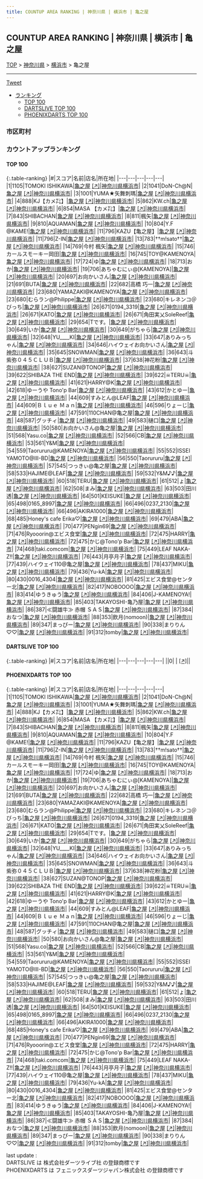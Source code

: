 ```yaml
---
title: COUNTUP AREA RANKING | 神奈川県 | 横浜市 | 亀之屋
---
```

## COUNTUP AREA RANKING | 神奈川県 | 横浜市 | 亀之屋

[TOP](/darts/rank/) > [神奈川県](/darts/rank/神奈川県/) > [横浜市](/darts/rank/神奈川県/横浜市/) > 亀之屋

___

<a href="https://twitter.com/share?ref_src=twsrc%5Etfw" data-text="COUNTUP AREA RANKING | 神奈川県横浜市亀之屋" class="twitter-share-button" data-hashtags="DARTSLIVE,PHOENIXDARTS,darts,ダーツ" data-show-count="false">Tweet</a>

* [ランキング](#カウントアップランキング)
    * [TOP 100](#top-100)
    * [DARTSLIVE TOP 100](#dartslive-top-100)
    * [PHOENIXDARTS TOP 100](#phoenixdarts-top-100)

### 市区町村

<ul>

</ul>

### カウントアップランキング

#### TOP 100



{:.table-ranking}
|#|スコア|名前|店名|所在地|
|---|---|---|---|---|
|1|1105|<span class="rank-name-pd">TOMOKI ISHIKAWA</span>|<a href="/darts/rank/shops/80339.html">亀之屋</a> <a href="https://vs.phoenixdarts.com/jp/shop/shopDetailInfo/s_80339?s_seq=80339">[↗]</a>|<a href="/darts/rank/神奈川県/横浜市">神奈川県横浜市</a>|
|2|1041|<span class="rank-name-pd">DoN-Ch@N</span>|<a href="/darts/rank/shops/80339.html">亀之屋</a> <a href="https://vs.phoenixdarts.com/jp/shop/shopDetailInfo/s_80339?s_seq=80339">[↗]</a>|<a href="/darts/rank/神奈川県/横浜市">神奈川県横浜市</a>|
|3|1001|<span class="rank-name-pd">YUMA★矢舞刺瑪</span>|<a href="/darts/rank/shops/80339.html">亀之屋</a> <a href="https://vs.phoenixdarts.com/jp/shop/shopDetailInfo/s_80339?s_seq=80339">[↗]</a>|<a href="/darts/rank/神奈川県/横浜市">神奈川県横浜市</a>|
|4|888|<span class="rank-name-pd">KJ【カメ㌠】</span>|<a href="/darts/rank/shops/80339.html">亀之屋</a> <a href="https://vs.phoenixdarts.com/jp/shop/shopDetailInfo/s_80339?s_seq=80339">[↗]</a>|<a href="/darts/rank/神奈川県/横浜市">神奈川県横浜市</a>|
|5|862|<span class="rank-name-pd">KW.ch</span>|<a href="/darts/rank/shops/80339.html">亀之屋</a> <a href="https://vs.phoenixdarts.com/jp/shop/shopDetailInfo/s_80339?s_seq=80339">[↗]</a>|<a href="/darts/rank/神奈川県/横浜市">神奈川県横浜市</a>|
|6|854|<span class="rank-name-pd">MASA 【カメ㌠】</span>|<a href="/darts/rank/shops/80339.html">亀之屋</a> <a href="https://vs.phoenixdarts.com/jp/shop/shopDetailInfo/s_80339?s_seq=80339">[↗]</a>|<a href="/darts/rank/神奈川県/横浜市">神奈川県横浜市</a>|
|7|843|<span class="rank-name-pd">SHIBACHAN</span>|<a href="/darts/rank/shops/80339.html">亀之屋</a> <a href="https://vs.phoenixdarts.com/jp/shop/shopDetailInfo/s_80339?s_seq=80339">[↗]</a>|<a href="/darts/rank/神奈川県/横浜市">神奈川県横浜市</a>|
|8|811|<span class="rank-name-pd">楓矢</span>|<a href="/darts/rank/shops/80339.html">亀之屋</a> <a href="https://vs.phoenixdarts.com/jp/shop/shopDetailInfo/s_80339?s_seq=80339">[↗]</a>|<a href="/darts/rank/神奈川県/横浜市">神奈川県横浜市</a>|
|9|810|<span class="rank-name-pd">AQUAMAN</span>|<a href="/darts/rank/shops/80339.html">亀之屋</a> <a href="https://vs.phoenixdarts.com/jp/shop/shopDetailInfo/s_80339?s_seq=80339">[↗]</a>|<a href="/darts/rank/神奈川県/横浜市">神奈川県横浜市</a>|
|10|804|<span class="rank-name-pd">Y.F @KAME!</span>|<a href="/darts/rank/shops/80339.html">亀之屋</a> <a href="https://vs.phoenixdarts.com/jp/shop/shopDetailInfo/s_80339?s_seq=80339">[↗]</a>|<a href="/darts/rank/神奈川県/横浜市">神奈川県横浜市</a>|
|11|796|<span class="rank-name-pd">KAZU【亀之屋】</span>|<a href="/darts/rank/shops/80339.html">亀之屋</a> <a href="https://vs.phoenixdarts.com/jp/shop/shopDetailInfo/s_80339?s_seq=80339">[↗]</a>|<a href="/darts/rank/神奈川県/横浜市">神奈川県横浜市</a>|
|11|796|<span class="rank-name-pd">Z-IN</span>|<a href="/darts/rank/shops/80339.html">亀之屋</a> <a href="https://vs.phoenixdarts.com/jp/shop/shopDetailInfo/s_80339?s_seq=80339">[↗]</a>|<a href="/darts/rank/神奈川県/横浜市">神奈川県横浜市</a>|
|13|783|<span class="rank-name-pd">††m!sato††</span>|<a href="/darts/rank/shops/80339.html">亀之屋</a> <a href="https://vs.phoenixdarts.com/jp/shop/shopDetailInfo/s_80339?s_seq=80339">[↗]</a>|<a href="/darts/rank/神奈川県/横浜市">神奈川県横浜市</a>|
|14|769|<span class="rank-name-pd"><span class="pro-icon-pd"></span>今村 楓矢</span>|<a href="/darts/rank/shops/80339.html">亀之屋</a> <a href="https://vs.phoenixdarts.com/jp/shop/shopDetailInfo/s_80339?s_seq=80339">[↗]</a>|<a href="/darts/rank/神奈川県/横浜市">神奈川県横浜市</a>|
|15|746|<span class="rank-name-pd">カールスモーキー岡田</span>|<a href="/darts/rank/shops/80339.html">亀之屋</a> <a href="https://vs.phoenixdarts.com/jp/shop/shopDetailInfo/s_80339?s_seq=80339">[↗]</a>|<a href="/darts/rank/神奈川県/横浜市">神奈川県横浜市</a>|
|16|745|<span class="rank-name-pd">TOY@KAMENOYA</span>|<a href="/darts/rank/shops/80339.html">亀之屋</a> <a href="https://vs.phoenixdarts.com/jp/shop/shopDetailInfo/s_80339?s_seq=80339">[↗]</a>|<a href="/darts/rank/神奈川県/横浜市">神奈川県横浜市</a>|
|17|724|<span class="rank-name-pd">ゆ</span>|<a href="/darts/rank/shops/80339.html">亀之屋</a> <a href="https://vs.phoenixdarts.com/jp/shop/shopDetailInfo/s_80339?s_seq=80339">[↗]</a>|<a href="/darts/rank/神奈川県/横浜市">神奈川県横浜市</a>|
|18|713|<span class="rank-name-pd">おか</span>|<a href="/darts/rank/shops/80339.html">亀之屋</a> <a href="https://vs.phoenixdarts.com/jp/shop/shopDetailInfo/s_80339?s_seq=80339">[↗]</a>|<a href="/darts/rank/神奈川県/横浜市">神奈川県横浜市</a>|
|19|706|<span class="rank-name-pd">あちゃむにぃ@[KAMENOYA]</span>|<a href="/darts/rank/shops/80339.html">亀之屋</a> <a href="https://vs.phoenixdarts.com/jp/shop/shopDetailInfo/s_80339?s_seq=80339">[↗]</a>|<a href="/darts/rank/神奈川県/横浜市">神奈川県横浜市</a>|
|20|697|<span class="rank-name-pd">お向かいさん</span>|<a href="/darts/rank/shops/80339.html">亀之屋</a> <a href="https://vs.phoenixdarts.com/jp/shop/shopDetailInfo/s_80339?s_seq=80339">[↗]</a>|<a href="/darts/rank/神奈川県/横浜市">神奈川県横浜市</a>|
|21|691|<span class="rank-name-pd">BUTA</span>|<a href="/darts/rank/shops/80339.html">亀之屋</a> <a href="https://vs.phoenixdarts.com/jp/shop/shopDetailInfo/s_80339?s_seq=80339">[↗]</a>|<a href="/darts/rank/神奈川県/横浜市">神奈川県横浜市</a>|
|22|682|<span class="rank-name-pd"><span class="pro-icon-pd"></span>高橋 巧一</span>|<a href="/darts/rank/shops/80339.html">亀之屋</a> <a href="https://vs.phoenixdarts.com/jp/shop/shopDetailInfo/s_80339?s_seq=80339">[↗]</a>|<a href="/darts/rank/神奈川県/横浜市">神奈川県横浜市</a>|
|23|680|<span class="rank-name-pd">YAMAZAKI@KAMENOYA</span>|<a href="/darts/rank/shops/80339.html">亀之屋</a> <a href="https://vs.phoenixdarts.com/jp/shop/shopDetailInfo/s_80339?s_seq=80339">[↗]</a>|<a href="/darts/rank/神奈川県/横浜市">神奈川県横浜市</a>|
|23|680|<span class="rank-name-pd">むらラン@Philippe</span>|<a href="/darts/rank/shops/80339.html">亀之屋</a> <a href="https://vs.phoenixdarts.com/jp/shop/shopDetailInfo/s_80339?s_seq=80339">[↗]</a>|<a href="/darts/rank/神奈川県/横浜市">神奈川県横浜市</a>|
|23|680|<span class="rank-name-pd">キレネンコ＠びっち</span>|<a href="/darts/rank/shops/80339.html">亀之屋</a> <a href="https://vs.phoenixdarts.com/jp/shop/shopDetailInfo/s_80339?s_seq=80339">[↗]</a>|<a href="/darts/rank/神奈川県/横浜市">神奈川県横浜市</a>|
|26|671|<span class="rank-name-pd">0194_3319</span>|<a href="/darts/rank/shops/80339.html">亀之屋</a> <a href="https://vs.phoenixdarts.com/jp/shop/shopDetailInfo/s_80339?s_seq=80339">[↗]</a>|<a href="/darts/rank/神奈川県/横浜市">神奈川県横浜市</a>|
|26|671|<span class="rank-name-pd">KATO</span>|<a href="/darts/rank/shops/80339.html">亀之屋</a> <a href="https://vs.phoenixdarts.com/jp/shop/shopDetailInfo/s_80339?s_seq=80339">[↗]</a>|<a href="/darts/rank/神奈川県/横浜市">神奈川県横浜市</a>|
|26|671|<span class="rank-name-pd">角田実乂SoleReef</span>|<a href="/darts/rank/shops/80339.html">亀之屋</a> <a href="https://vs.phoenixdarts.com/jp/shop/shopDetailInfo/s_80339?s_seq=80339">[↗]</a>|<a href="/darts/rank/神奈川県/横浜市">神奈川県横浜市</a>|
|29|654|<span class="rank-name-pd">Tです。</span>|<a href="/darts/rank/shops/80339.html">亀之屋</a> <a href="https://vs.phoenixdarts.com/jp/shop/shopDetailInfo/s_80339?s_seq=80339">[↗]</a>|<a href="/darts/rank/神奈川県/横浜市">神奈川県横浜市</a>|
|30|649|<span class="rank-name-pd">いか</span>|<a href="/darts/rank/shops/80339.html">亀之屋</a> <a href="https://vs.phoenixdarts.com/jp/shop/shopDetailInfo/s_80339?s_seq=80339">[↗]</a>|<a href="/darts/rank/神奈川県/横浜市">神奈川県横浜市</a>|
|30|649|<span class="rank-name-pd">がちゃら</span>|<a href="/darts/rank/shops/80339.html">亀之屋</a> <a href="https://vs.phoenixdarts.com/jp/shop/shopDetailInfo/s_80339?s_seq=80339">[↗]</a>|<a href="/darts/rank/神奈川県/横浜市">神奈川県横浜市</a>|
|32|648|<span class="rank-name-pd">YU____KI</span>|<a href="/darts/rank/shops/80339.html">亀之屋</a> <a href="https://vs.phoenixdarts.com/jp/shop/shopDetailInfo/s_80339?s_seq=80339">[↗]</a>|<a href="/darts/rank/神奈川県/横浜市">神奈川県横浜市</a>|
|33|647|<span class="rank-name-pd">ありみっちゃん</span>|<a href="/darts/rank/shops/80339.html">亀之屋</a> <a href="https://vs.phoenixdarts.com/jp/shop/shopDetailInfo/s_80339?s_seq=80339">[↗]</a>|<a href="/darts/rank/神奈川県/横浜市">神奈川県横浜市</a>|
|34|646|<span class="rank-name-pd">ハイウェイお向かいさん</span>|<a href="/darts/rank/shops/80339.html">亀之屋</a> <a href="https://vs.phoenixdarts.com/jp/shop/shopDetailInfo/s_80339?s_seq=80339">[↗]</a>|<a href="/darts/rank/神奈川県/横浜市">神奈川県横浜市</a>|
|35|645|<span class="rank-name-pd">SNOWMAN</span>|<a href="/darts/rank/shops/80339.html">亀之屋</a> <a href="https://vs.phoenixdarts.com/jp/shop/shopDetailInfo/s_80339?s_seq=80339">[↗]</a>|<a href="/darts/rank/神奈川県/横浜市">神奈川県横浜市</a>|
|36|643|<span class="rank-name-pd">斗紫弥０４５ＣＬＵＢ</span>|<a href="/darts/rank/shops/80339.html">亀之屋</a> <a href="https://vs.phoenixdarts.com/jp/shop/shopDetailInfo/s_80339?s_seq=80339">[↗]</a>|<a href="/darts/rank/神奈川県/横浜市">神奈川県横浜市</a>|
|37|638|<span class="rank-name-pd">神花粉</span>|<a href="/darts/rank/shops/80339.html">亀之屋</a> <a href="https://vs.phoenixdarts.com/jp/shop/shopDetailInfo/s_80339?s_seq=80339">[↗]</a>|<a href="/darts/rank/神奈川県/横浜市">神奈川県横浜市</a>|
|38|627|<span class="rank-name-pd">SUZAN@TONOP</span>|<a href="/darts/rank/shops/80339.html">亀之屋</a> <a href="https://vs.phoenixdarts.com/jp/shop/shopDetailInfo/s_80339?s_seq=80339">[↗]</a>|<a href="/darts/rank/神奈川県/横浜市">神奈川県横浜市</a>|
|39|622|<span class="rank-name-pd">SHIBAZA THE END</span>|<a href="/darts/rank/shops/80339.html">亀之屋</a> <a href="https://vs.phoenixdarts.com/jp/shop/shopDetailInfo/s_80339?s_seq=80339">[↗]</a>|<a href="/darts/rank/神奈川県/横浜市">神奈川県横浜市</a>|
|39|622|<span class="rank-name-pd">☠TERU☠</span>|<a href="/darts/rank/shops/80339.html">亀之屋</a> <a href="https://vs.phoenixdarts.com/jp/shop/shopDetailInfo/s_80339?s_seq=80339">[↗]</a>|<a href="/darts/rank/神奈川県/横浜市">神奈川県横浜市</a>|
|41|621|<span class="rank-name-pd">HARRY@K</span>|<a href="/darts/rank/shops/80339.html">亀之屋</a> <a href="https://vs.phoenixdarts.com/jp/shop/shopDetailInfo/s_80339?s_seq=80339">[↗]</a>|<a href="/darts/rank/神奈川県/横浜市">神奈川県横浜市</a>|
|42|618|<span class="rank-name-pd">ゆーうや Tono&#x27;p Bar</span>|<a href="/darts/rank/shops/80339.html">亀之屋</a> <a href="https://vs.phoenixdarts.com/jp/shop/shopDetailInfo/s_80339?s_seq=80339">[↗]</a>|<a href="/darts/rank/神奈川県/横浜市">神奈川県横浜市</a>|
|43|612|<span class="rank-name-pd">かとゆー</span>|<a href="/darts/rank/shops/80339.html">亀之屋</a> <a href="https://vs.phoenixdarts.com/jp/shop/shopDetailInfo/s_80339?s_seq=80339">[↗]</a>|<a href="/darts/rank/神奈川県/横浜市">神奈川県横浜市</a>|
|44|609|<span class="rank-name-pd">すみとん@LEAF</span>|<a href="/darts/rank/shops/80339.html">亀之屋</a> <a href="https://vs.phoenixdarts.com/jp/shop/shopDetailInfo/s_80339?s_seq=80339">[↗]</a>|<a href="/darts/rank/神奈川県/横浜市">神奈川県横浜市</a>|
|44|609|<span class="rank-name-pd">Ｂｌｕｅ Ｍａｎ</span>|<a href="/darts/rank/shops/80339.html">亀之屋</a> <a href="https://vs.phoenixdarts.com/jp/shop/shopDetailInfo/s_80339?s_seq=80339">[↗]</a>|<a href="/darts/rank/神奈川県/横浜市">神奈川県横浜市</a>|
|46|596|<span class="rank-name-pd">りょーじ</span>|<a href="/darts/rank/shops/80339.html">亀之屋</a> <a href="https://vs.phoenixdarts.com/jp/shop/shopDetailInfo/s_80339?s_seq=80339">[↗]</a>|<a href="/darts/rank/神奈川県/横浜市">神奈川県横浜市</a>|
|47|591|<span class="rank-name-pd">110CHAN@亀之屋</span>|<a href="/darts/rank/shops/80339.html">亀之屋</a> <a href="https://vs.phoenixdarts.com/jp/shop/shopDetailInfo/s_80339?s_seq=80339">[↗]</a>|<a href="/darts/rank/神奈川県/横浜市">神奈川県横浜市</a>|
|48|587|<span class="rank-name-pd">グッチィ</span>|<a href="/darts/rank/shops/80339.html">亀之屋</a> <a href="https://vs.phoenixdarts.com/jp/shop/shopDetailInfo/s_80339?s_seq=80339">[↗]</a>|<a href="/darts/rank/神奈川県/横浜市">神奈川県横浜市</a>|
|49|583|<span class="rank-name-pd">樋口</span>|<a href="/darts/rank/shops/80339.html">亀之屋</a> <a href="https://vs.phoenixdarts.com/jp/shop/shopDetailInfo/s_80339?s_seq=80339">[↗]</a>|<a href="/darts/rank/神奈川県/横浜市">神奈川県横浜市</a>|
|50|580|<span class="rank-name-pd">お向かいさん@亀之屋</span>|<a href="/darts/rank/shops/80339.html">亀之屋</a> <a href="https://vs.phoenixdarts.com/jp/shop/shopDetailInfo/s_80339?s_seq=80339">[↗]</a>|<a href="/darts/rank/神奈川県/横浜市">神奈川県横浜市</a>|
|51|568|<span class="rank-name-pd">Yasu.co</span>|<a href="/darts/rank/shops/80339.html">亀之屋</a> <a href="https://vs.phoenixdarts.com/jp/shop/shopDetailInfo/s_80339?s_seq=80339">[↗]</a>|<a href="/darts/rank/神奈川県/横浜市">神奈川県横浜市</a>|
|52|566|<span class="rank-name-pd">CB</span>|<a href="/darts/rank/shops/80339.html">亀之屋</a> <a href="https://vs.phoenixdarts.com/jp/shop/shopDetailInfo/s_80339?s_seq=80339">[↗]</a>|<a href="/darts/rank/神奈川県/横浜市">神奈川県横浜市</a>|
|53|561|<span class="rank-name-pd">Y&amp;M</span>|<a href="/darts/rank/shops/80339.html">亀之屋</a> <a href="https://vs.phoenixdarts.com/jp/shop/shopDetailInfo/s_80339?s_seq=80339">[↗]</a>|<a href="/darts/rank/神奈川県/横浜市">神奈川県横浜市</a>|
|54|559|<span class="rank-name-pd">Taorururu@KAMENOYA</span>|<a href="/darts/rank/shops/80339.html">亀之屋</a> <a href="https://vs.phoenixdarts.com/jp/shop/shopDetailInfo/s_80339?s_seq=80339">[↗]</a>|<a href="/darts/rank/神奈川県/横浜市">神奈川県横浜市</a>|
|55|552|<span class="rank-name-pd">ISSEI YAMOTO@Ⅲ-BD</span>|<a href="/darts/rank/shops/80339.html">亀之屋</a> <a href="https://vs.phoenixdarts.com/jp/shop/shopDetailInfo/s_80339?s_seq=80339">[↗]</a>|<a href="/darts/rank/神奈川県/横浜市">神奈川県横浜市</a>|
|56|550|<span class="rank-name-pd">Taorururu</span>|<a href="/darts/rank/shops/80339.html">亀之屋</a> <a href="https://vs.phoenixdarts.com/jp/shop/shopDetailInfo/s_80339?s_seq=80339">[↗]</a>|<a href="/darts/rank/神奈川県/横浜市">神奈川県横浜市</a>|
|57|545|<span class="rank-name-pd">つっきぃ@亀之屋</span>|<a href="/darts/rank/shops/80339.html">亀之屋</a> <a href="https://vs.phoenixdarts.com/jp/shop/shopDetailInfo/s_80339?s_seq=80339">[↗]</a>|<a href="/darts/rank/神奈川県/横浜市">神奈川県横浜市</a>|
|58|533|<span class="rank-name-pd">HAJIME@LEAF</span>|<a href="/darts/rank/shops/80339.html">亀之屋</a> <a href="https://vs.phoenixdarts.com/jp/shop/shopDetailInfo/s_80339?s_seq=80339">[↗]</a>|<a href="/darts/rank/神奈川県/横浜市">神奈川県横浜市</a>|
|59|532|<span class="rank-name-pd">Y&amp;M♪♪</span>|<a href="/darts/rank/shops/80339.html">亀之屋</a> <a href="https://vs.phoenixdarts.com/jp/shop/shopDetailInfo/s_80339?s_seq=80339">[↗]</a>|<a href="/darts/rank/神奈川県/横浜市">神奈川県横浜市</a>|
|60|518|<span class="rank-name-pd">TERU</span>|<a href="/darts/rank/shops/80339.html">亀之屋</a> <a href="https://vs.phoenixdarts.com/jp/shop/shopDetailInfo/s_80339?s_seq=80339">[↗]</a>|<a href="/darts/rank/神奈川県/横浜市">神奈川県横浜市</a>|
|61|512|<span class="rank-name-pd">ょ</span>|<a href="/darts/rank/shops/80339.html">亀之屋</a> <a href="https://vs.phoenixdarts.com/jp/shop/shopDetailInfo/s_80339?s_seq=80339">[↗]</a>|<a href="/darts/rank/神奈川県/横浜市">神奈川県横浜市</a>|
|62|508|<span class="rank-name-pd">まみ</span>|<a href="/darts/rank/shops/80339.html">亀之屋</a> <a href="https://vs.phoenixdarts.com/jp/shop/shopDetailInfo/s_80339?s_seq=80339">[↗]</a>|<a href="/darts/rank/神奈川県/横浜市">神奈川県横浜市</a>|
|63|503|<span class="rank-name-pd"><span class="pro-icon-pd"></span>田川 透</span>|<a href="/darts/rank/shops/80339.html">亀之屋</a> <a href="https://vs.phoenixdarts.com/jp/shop/shopDetailInfo/s_80339?s_seq=80339">[↗]</a>|<a href="/darts/rank/神奈川県/横浜市">神奈川県横浜市</a>|
|64|501|<span class="rank-name-pd">KEISUKE</span>|<a href="/darts/rank/shops/80339.html">亀之屋</a> <a href="https://vs.phoenixdarts.com/jp/shop/shopDetailInfo/s_80339?s_seq=80339">[↗]</a>|<a href="/darts/rank/神奈川県/横浜市">神奈川県横浜市</a>|
|65|498|<span class="rank-name-pd">0165_8997</span>|<a href="/darts/rank/shops/80339.html">亀之屋</a> <a href="https://vs.phoenixdarts.com/jp/shop/shopDetailInfo/s_80339?s_seq=80339">[↗]</a>|<a href="/darts/rank/神奈川県/横浜市">神奈川県横浜市</a>|
|66|496|<span class="rank-name-pd">0237_2130</span>|<a href="/darts/rank/shops/80339.html">亀之屋</a> <a href="https://vs.phoenixdarts.com/jp/shop/shopDetailInfo/s_80339?s_seq=80339">[↗]</a>|<a href="/darts/rank/神奈川県/横浜市">神奈川県横浜市</a>|
|66|496|<span class="rank-name-pd">AKIRA1000</span>|<a href="/darts/rank/shops/80339.html">亀之屋</a> <a href="https://vs.phoenixdarts.com/jp/shop/shopDetailInfo/s_80339?s_seq=80339">[↗]</a>|<a href="/darts/rank/神奈川県/横浜市">神奈川県横浜市</a>|
|68|485|<span class="rank-name-pd">Honey&#x27;s cafe Erika♡</span>|<a href="/darts/rank/shops/80339.html">亀之屋</a> <a href="https://vs.phoenixdarts.com/jp/shop/shopDetailInfo/s_80339?s_seq=80339">[↗]</a>|<a href="/darts/rank/神奈川県/横浜市">神奈川県横浜市</a>|
|69|479|<span class="rank-name-pd">ABA</span>|<a href="/darts/rank/shops/80339.html">亀之屋</a> <a href="https://vs.phoenixdarts.com/jp/shop/shopDetailInfo/s_80339?s_seq=80339">[↗]</a>|<a href="/darts/rank/神奈川県/横浜市">神奈川県横浜市</a>|
|70|477|<span class="rank-name-pd">PENgin69</span>|<a href="/darts/rank/shops/80339.html">亀之屋</a> <a href="https://vs.phoenixdarts.com/jp/shop/shopDetailInfo/s_80339?s_seq=80339">[↗]</a>|<a href="/darts/rank/神奈川県/横浜市">神奈川県横浜市</a>|
|71|476|<span class="rank-name-pd">Ryooorin@エビス食堂</span>|<a href="/darts/rank/shops/80339.html">亀之屋</a> <a href="https://vs.phoenixdarts.com/jp/shop/shopDetailInfo/s_80339?s_seq=80339">[↗]</a>|<a href="/darts/rank/神奈川県/横浜市">神奈川県横浜市</a>|
|72|475|<span class="rank-name-pd">HARRY</span>|<a href="/darts/rank/shops/80339.html">亀之屋</a> <a href="https://vs.phoenixdarts.com/jp/shop/shopDetailInfo/s_80339?s_seq=80339">[↗]</a>|<a href="/darts/rank/神奈川県/横浜市">神奈川県横浜市</a>|
|72|475|<span class="rank-name-pd">かじ@Tono&#x27;p Bar</span>|<a href="/darts/rank/shops/80339.html">亀之屋</a> <a href="https://vs.phoenixdarts.com/jp/shop/shopDetailInfo/s_80339?s_seq=80339">[↗]</a>|<a href="/darts/rank/神奈川県/横浜市">神奈川県横浜市</a>|
|74|468|<span class="rank-name-pd">taki.comcom</span>|<a href="/darts/rank/shops/80339.html">亀之屋</a> <a href="https://vs.phoenixdarts.com/jp/shop/shopDetailInfo/s_80339?s_seq=80339">[↗]</a>|<a href="/darts/rank/神奈川県/横浜市">神奈川県横浜市</a>|
|75|449|<span class="rank-name-pd">LEAF NAKA-Z!!</span>|<a href="/darts/rank/shops/80339.html">亀之屋</a> <a href="https://vs.phoenixdarts.com/jp/shop/shopDetailInfo/s_80339?s_seq=80339">[↗]</a>|<a href="/darts/rank/神奈川県/横浜市">神奈川県横浜市</a>|
|76|443|<span class="rank-name-pd">月亭月子</span>|<a href="/darts/rank/shops/80339.html">亀之屋</a> <a href="https://vs.phoenixdarts.com/jp/shop/shopDetailInfo/s_80339?s_seq=80339">[↗]</a>|<a href="/darts/rank/神奈川県/横浜市">神奈川県横浜市</a>|
|77|439|<span class="rank-name-pd">ハイウェイ110@亀之屋</span>|<a href="/darts/rank/shops/80339.html">亀之屋</a> <a href="https://vs.phoenixdarts.com/jp/shop/shopDetailInfo/s_80339?s_seq=80339">[↗]</a>|<a href="/darts/rank/神奈川県/横浜市">神奈川県横浜市</a>|
|78|437|<span class="rank-name-pd">MIKU</span>|<a href="/darts/rank/shops/80339.html">亀之屋</a> <a href="https://vs.phoenixdarts.com/jp/shop/shopDetailInfo/s_80339?s_seq=80339">[↗]</a>|<a href="/darts/rank/神奈川県/横浜市">神奈川県横浜市</a>|
|79|436|<span class="rank-name-pd">Yu-kA</span>|<a href="/darts/rank/shops/80339.html">亀之屋</a> <a href="https://vs.phoenixdarts.com/jp/shop/shopDetailInfo/s_80339?s_seq=80339">[↗]</a>|<a href="/darts/rank/神奈川県/横浜市">神奈川県横浜市</a>|
|80|430|<span class="rank-name-pd">0016_4304</span>|<a href="/darts/rank/shops/80339.html">亀之屋</a> <a href="https://vs.phoenixdarts.com/jp/shop/shopDetailInfo/s_80339?s_seq=80339">[↗]</a>|<a href="/darts/rank/神奈川県/横浜市">神奈川県横浜市</a>|
|81|425|<span class="rank-name-pd">エビス食堂@センター北</span>|<a href="/darts/rank/shops/80339.html">亀之屋</a> <a href="https://vs.phoenixdarts.com/jp/shop/shopDetailInfo/s_80339?s_seq=80339">[↗]</a>|<a href="/darts/rank/神奈川県/横浜市">神奈川県横浜市</a>|
|82|417|<span class="rank-name-pd">NOBOOOO</span>|<a href="/darts/rank/shops/80339.html">亀之屋</a> <a href="https://vs.phoenixdarts.com/jp/shop/shopDetailInfo/s_80339?s_seq=80339">[↗]</a>|<a href="/darts/rank/神奈川県/横浜市">神奈川県横浜市</a>|
|83|414|<span class="rank-name-pd">ゆうきゅう</span>|<a href="/darts/rank/shops/80339.html">亀之屋</a> <a href="https://vs.phoenixdarts.com/jp/shop/shopDetailInfo/s_80339?s_seq=80339">[↗]</a>|<a href="/darts/rank/神奈川県/横浜市">神奈川県横浜市</a>|
|84|406|<span class="rank-name-pd">J-KAMENOYA!</span>|<a href="/darts/rank/shops/80339.html">亀之屋</a> <a href="https://vs.phoenixdarts.com/jp/shop/shopDetailInfo/s_80339?s_seq=80339">[↗]</a>|<a href="/darts/rank/神奈川県/横浜市">神奈川県横浜市</a>|
|85|403|<span class="rank-name-pd">TAKAYOSHI-亀乃屋</span>|<a href="/darts/rank/shops/80339.html">亀之屋</a> <a href="https://vs.phoenixdarts.com/jp/shop/shopDetailInfo/s_80339?s_seq=80339">[↗]</a>|<a href="/darts/rank/神奈川県/横浜市">神奈川県横浜市</a>|
|86|387|<span class="rank-name-pd">≪闘雄牛≫ 赤帽 ＳＡＳ</span>|<a href="/darts/rank/shops/80339.html">亀之屋</a> <a href="https://vs.phoenixdarts.com/jp/shop/shopDetailInfo/s_80339?s_seq=80339">[↗]</a>|<a href="/darts/rank/神奈川県/横浜市">神奈川県横浜市</a>|
|87|384|<span class="rank-name-pd">おなつ</span>|<a href="/darts/rank/shops/80339.html">亀之屋</a> <a href="https://vs.phoenixdarts.com/jp/shop/shopDetailInfo/s_80339?s_seq=80339">[↗]</a>|<a href="/darts/rank/神奈川県/横浜市">神奈川県横浜市</a>|
|88|353|<span class="rank-name-pd">飲月(nomoon)</span>|<a href="/darts/rank/shops/80339.html">亀之屋</a> <a href="https://vs.phoenixdarts.com/jp/shop/shopDetailInfo/s_80339?s_seq=80339">[↗]</a>|<a href="/darts/rank/神奈川県/横浜市">神奈川県横浜市</a>|
|89|347|<span class="rank-name-pd">まっぴー</span>|<a href="/darts/rank/shops/80339.html">亀之屋</a> <a href="https://vs.phoenixdarts.com/jp/shop/shopDetailInfo/s_80339?s_seq=80339">[↗]</a>|<a href="/darts/rank/神奈川県/横浜市">神奈川県横浜市</a>|
|90|338|<span class="rank-name-pd">まりりん♡♡</span>|<a href="/darts/rank/shops/80339.html">亀之屋</a> <a href="https://vs.phoenixdarts.com/jp/shop/shopDetailInfo/s_80339?s_seq=80339">[↗]</a>|<a href="/darts/rank/神奈川県/横浜市">神奈川県横浜市</a>|
|91|312|<span class="rank-name-pd">tomby</span>|<a href="/darts/rank/shops/80339.html">亀之屋</a> <a href="https://vs.phoenixdarts.com/jp/shop/shopDetailInfo/s_80339?s_seq=80339">[↗]</a>|<a href="/darts/rank/神奈川県/横浜市">神奈川県横浜市</a>|


#### DARTSLIVE TOP 100



{:.table-ranking}
|#|スコア|名前|店名|所在地|
|---|---|---|---|---|
||0|<span class="rank-name-dl"> </span>|<a href="/darts/rank/shops/.html"></a> <a href="">[↗]</a>|<a href="/darts/rank//"></a>|


#### PHOENIXDARTS TOP 100



{:.table-ranking}
|#|スコア|名前|店名|所在地|
|---|---|---|---|---|
|1|1105|<span class="rank-name-pd">TOMOKI ISHIKAWA</span>|<a href="/darts/rank/shops/80339.html">亀之屋</a> <a href="https://vs.phoenixdarts.com/jp/shop/shopDetailInfo/s_80339?s_seq=80339">[↗]</a>|<a href="/darts/rank/神奈川県/横浜市">神奈川県横浜市</a>|
|2|1041|<span class="rank-name-pd">DoN-Ch@N</span>|<a href="/darts/rank/shops/80339.html">亀之屋</a> <a href="https://vs.phoenixdarts.com/jp/shop/shopDetailInfo/s_80339?s_seq=80339">[↗]</a>|<a href="/darts/rank/神奈川県/横浜市">神奈川県横浜市</a>|
|3|1001|<span class="rank-name-pd">YUMA★矢舞刺瑪</span>|<a href="/darts/rank/shops/80339.html">亀之屋</a> <a href="https://vs.phoenixdarts.com/jp/shop/shopDetailInfo/s_80339?s_seq=80339">[↗]</a>|<a href="/darts/rank/神奈川県/横浜市">神奈川県横浜市</a>|
|4|888|<span class="rank-name-pd">KJ【カメ㌠】</span>|<a href="/darts/rank/shops/80339.html">亀之屋</a> <a href="https://vs.phoenixdarts.com/jp/shop/shopDetailInfo/s_80339?s_seq=80339">[↗]</a>|<a href="/darts/rank/神奈川県/横浜市">神奈川県横浜市</a>|
|5|862|<span class="rank-name-pd">KW.ch</span>|<a href="/darts/rank/shops/80339.html">亀之屋</a> <a href="https://vs.phoenixdarts.com/jp/shop/shopDetailInfo/s_80339?s_seq=80339">[↗]</a>|<a href="/darts/rank/神奈川県/横浜市">神奈川県横浜市</a>|
|6|854|<span class="rank-name-pd">MASA 【カメ㌠】</span>|<a href="/darts/rank/shops/80339.html">亀之屋</a> <a href="https://vs.phoenixdarts.com/jp/shop/shopDetailInfo/s_80339?s_seq=80339">[↗]</a>|<a href="/darts/rank/神奈川県/横浜市">神奈川県横浜市</a>|
|7|843|<span class="rank-name-pd">SHIBACHAN</span>|<a href="/darts/rank/shops/80339.html">亀之屋</a> <a href="https://vs.phoenixdarts.com/jp/shop/shopDetailInfo/s_80339?s_seq=80339">[↗]</a>|<a href="/darts/rank/神奈川県/横浜市">神奈川県横浜市</a>|
|8|811|<span class="rank-name-pd">楓矢</span>|<a href="/darts/rank/shops/80339.html">亀之屋</a> <a href="https://vs.phoenixdarts.com/jp/shop/shopDetailInfo/s_80339?s_seq=80339">[↗]</a>|<a href="/darts/rank/神奈川県/横浜市">神奈川県横浜市</a>|
|9|810|<span class="rank-name-pd">AQUAMAN</span>|<a href="/darts/rank/shops/80339.html">亀之屋</a> <a href="https://vs.phoenixdarts.com/jp/shop/shopDetailInfo/s_80339?s_seq=80339">[↗]</a>|<a href="/darts/rank/神奈川県/横浜市">神奈川県横浜市</a>|
|10|804|<span class="rank-name-pd">Y.F @KAME!</span>|<a href="/darts/rank/shops/80339.html">亀之屋</a> <a href="https://vs.phoenixdarts.com/jp/shop/shopDetailInfo/s_80339?s_seq=80339">[↗]</a>|<a href="/darts/rank/神奈川県/横浜市">神奈川県横浜市</a>|
|11|796|<span class="rank-name-pd">KAZU【亀之屋】</span>|<a href="/darts/rank/shops/80339.html">亀之屋</a> <a href="https://vs.phoenixdarts.com/jp/shop/shopDetailInfo/s_80339?s_seq=80339">[↗]</a>|<a href="/darts/rank/神奈川県/横浜市">神奈川県横浜市</a>|
|11|796|<span class="rank-name-pd">Z-IN</span>|<a href="/darts/rank/shops/80339.html">亀之屋</a> <a href="https://vs.phoenixdarts.com/jp/shop/shopDetailInfo/s_80339?s_seq=80339">[↗]</a>|<a href="/darts/rank/神奈川県/横浜市">神奈川県横浜市</a>|
|13|783|<span class="rank-name-pd">††m!sato††</span>|<a href="/darts/rank/shops/80339.html">亀之屋</a> <a href="https://vs.phoenixdarts.com/jp/shop/shopDetailInfo/s_80339?s_seq=80339">[↗]</a>|<a href="/darts/rank/神奈川県/横浜市">神奈川県横浜市</a>|
|14|769|<span class="rank-name-pd"><span class="pro-icon-pd"></span>今村 楓矢</span>|<a href="/darts/rank/shops/80339.html">亀之屋</a> <a href="https://vs.phoenixdarts.com/jp/shop/shopDetailInfo/s_80339?s_seq=80339">[↗]</a>|<a href="/darts/rank/神奈川県/横浜市">神奈川県横浜市</a>|
|15|746|<span class="rank-name-pd">カールスモーキー岡田</span>|<a href="/darts/rank/shops/80339.html">亀之屋</a> <a href="https://vs.phoenixdarts.com/jp/shop/shopDetailInfo/s_80339?s_seq=80339">[↗]</a>|<a href="/darts/rank/神奈川県/横浜市">神奈川県横浜市</a>|
|16|745|<span class="rank-name-pd">TOY@KAMENOYA</span>|<a href="/darts/rank/shops/80339.html">亀之屋</a> <a href="https://vs.phoenixdarts.com/jp/shop/shopDetailInfo/s_80339?s_seq=80339">[↗]</a>|<a href="/darts/rank/神奈川県/横浜市">神奈川県横浜市</a>|
|17|724|<span class="rank-name-pd">ゆ</span>|<a href="/darts/rank/shops/80339.html">亀之屋</a> <a href="https://vs.phoenixdarts.com/jp/shop/shopDetailInfo/s_80339?s_seq=80339">[↗]</a>|<a href="/darts/rank/神奈川県/横浜市">神奈川県横浜市</a>|
|18|713|<span class="rank-name-pd">おか</span>|<a href="/darts/rank/shops/80339.html">亀之屋</a> <a href="https://vs.phoenixdarts.com/jp/shop/shopDetailInfo/s_80339?s_seq=80339">[↗]</a>|<a href="/darts/rank/神奈川県/横浜市">神奈川県横浜市</a>|
|19|706|<span class="rank-name-pd">あちゃむにぃ@[KAMENOYA]</span>|<a href="/darts/rank/shops/80339.html">亀之屋</a> <a href="https://vs.phoenixdarts.com/jp/shop/shopDetailInfo/s_80339?s_seq=80339">[↗]</a>|<a href="/darts/rank/神奈川県/横浜市">神奈川県横浜市</a>|
|20|697|<span class="rank-name-pd">お向かいさん</span>|<a href="/darts/rank/shops/80339.html">亀之屋</a> <a href="https://vs.phoenixdarts.com/jp/shop/shopDetailInfo/s_80339?s_seq=80339">[↗]</a>|<a href="/darts/rank/神奈川県/横浜市">神奈川県横浜市</a>|
|21|691|<span class="rank-name-pd">BUTA</span>|<a href="/darts/rank/shops/80339.html">亀之屋</a> <a href="https://vs.phoenixdarts.com/jp/shop/shopDetailInfo/s_80339?s_seq=80339">[↗]</a>|<a href="/darts/rank/神奈川県/横浜市">神奈川県横浜市</a>|
|22|682|<span class="rank-name-pd"><span class="pro-icon-pd"></span>高橋 巧一</span>|<a href="/darts/rank/shops/80339.html">亀之屋</a> <a href="https://vs.phoenixdarts.com/jp/shop/shopDetailInfo/s_80339?s_seq=80339">[↗]</a>|<a href="/darts/rank/神奈川県/横浜市">神奈川県横浜市</a>|
|23|680|<span class="rank-name-pd">YAMAZAKI@KAMENOYA</span>|<a href="/darts/rank/shops/80339.html">亀之屋</a> <a href="https://vs.phoenixdarts.com/jp/shop/shopDetailInfo/s_80339?s_seq=80339">[↗]</a>|<a href="/darts/rank/神奈川県/横浜市">神奈川県横浜市</a>|
|23|680|<span class="rank-name-pd">むらラン@Philippe</span>|<a href="/darts/rank/shops/80339.html">亀之屋</a> <a href="https://vs.phoenixdarts.com/jp/shop/shopDetailInfo/s_80339?s_seq=80339">[↗]</a>|<a href="/darts/rank/神奈川県/横浜市">神奈川県横浜市</a>|
|23|680|<span class="rank-name-pd">キレネンコ＠びっち</span>|<a href="/darts/rank/shops/80339.html">亀之屋</a> <a href="https://vs.phoenixdarts.com/jp/shop/shopDetailInfo/s_80339?s_seq=80339">[↗]</a>|<a href="/darts/rank/神奈川県/横浜市">神奈川県横浜市</a>|
|26|671|<span class="rank-name-pd">0194_3319</span>|<a href="/darts/rank/shops/80339.html">亀之屋</a> <a href="https://vs.phoenixdarts.com/jp/shop/shopDetailInfo/s_80339?s_seq=80339">[↗]</a>|<a href="/darts/rank/神奈川県/横浜市">神奈川県横浜市</a>|
|26|671|<span class="rank-name-pd">KATO</span>|<a href="/darts/rank/shops/80339.html">亀之屋</a> <a href="https://vs.phoenixdarts.com/jp/shop/shopDetailInfo/s_80339?s_seq=80339">[↗]</a>|<a href="/darts/rank/神奈川県/横浜市">神奈川県横浜市</a>|
|26|671|<span class="rank-name-pd">角田実乂SoleReef</span>|<a href="/darts/rank/shops/80339.html">亀之屋</a> <a href="https://vs.phoenixdarts.com/jp/shop/shopDetailInfo/s_80339?s_seq=80339">[↗]</a>|<a href="/darts/rank/神奈川県/横浜市">神奈川県横浜市</a>|
|29|654|<span class="rank-name-pd">Tです。</span>|<a href="/darts/rank/shops/80339.html">亀之屋</a> <a href="https://vs.phoenixdarts.com/jp/shop/shopDetailInfo/s_80339?s_seq=80339">[↗]</a>|<a href="/darts/rank/神奈川県/横浜市">神奈川県横浜市</a>|
|30|649|<span class="rank-name-pd">いか</span>|<a href="/darts/rank/shops/80339.html">亀之屋</a> <a href="https://vs.phoenixdarts.com/jp/shop/shopDetailInfo/s_80339?s_seq=80339">[↗]</a>|<a href="/darts/rank/神奈川県/横浜市">神奈川県横浜市</a>|
|30|649|<span class="rank-name-pd">がちゃら</span>|<a href="/darts/rank/shops/80339.html">亀之屋</a> <a href="https://vs.phoenixdarts.com/jp/shop/shopDetailInfo/s_80339?s_seq=80339">[↗]</a>|<a href="/darts/rank/神奈川県/横浜市">神奈川県横浜市</a>|
|32|648|<span class="rank-name-pd">YU____KI</span>|<a href="/darts/rank/shops/80339.html">亀之屋</a> <a href="https://vs.phoenixdarts.com/jp/shop/shopDetailInfo/s_80339?s_seq=80339">[↗]</a>|<a href="/darts/rank/神奈川県/横浜市">神奈川県横浜市</a>|
|33|647|<span class="rank-name-pd">ありみっちゃん</span>|<a href="/darts/rank/shops/80339.html">亀之屋</a> <a href="https://vs.phoenixdarts.com/jp/shop/shopDetailInfo/s_80339?s_seq=80339">[↗]</a>|<a href="/darts/rank/神奈川県/横浜市">神奈川県横浜市</a>|
|34|646|<span class="rank-name-pd">ハイウェイお向かいさん</span>|<a href="/darts/rank/shops/80339.html">亀之屋</a> <a href="https://vs.phoenixdarts.com/jp/shop/shopDetailInfo/s_80339?s_seq=80339">[↗]</a>|<a href="/darts/rank/神奈川県/横浜市">神奈川県横浜市</a>|
|35|645|<span class="rank-name-pd">SNOWMAN</span>|<a href="/darts/rank/shops/80339.html">亀之屋</a> <a href="https://vs.phoenixdarts.com/jp/shop/shopDetailInfo/s_80339?s_seq=80339">[↗]</a>|<a href="/darts/rank/神奈川県/横浜市">神奈川県横浜市</a>|
|36|643|<span class="rank-name-pd">斗紫弥０４５ＣＬＵＢ</span>|<a href="/darts/rank/shops/80339.html">亀之屋</a> <a href="https://vs.phoenixdarts.com/jp/shop/shopDetailInfo/s_80339?s_seq=80339">[↗]</a>|<a href="/darts/rank/神奈川県/横浜市">神奈川県横浜市</a>|
|37|638|<span class="rank-name-pd">神花粉</span>|<a href="/darts/rank/shops/80339.html">亀之屋</a> <a href="https://vs.phoenixdarts.com/jp/shop/shopDetailInfo/s_80339?s_seq=80339">[↗]</a>|<a href="/darts/rank/神奈川県/横浜市">神奈川県横浜市</a>|
|38|627|<span class="rank-name-pd">SUZAN@TONOP</span>|<a href="/darts/rank/shops/80339.html">亀之屋</a> <a href="https://vs.phoenixdarts.com/jp/shop/shopDetailInfo/s_80339?s_seq=80339">[↗]</a>|<a href="/darts/rank/神奈川県/横浜市">神奈川県横浜市</a>|
|39|622|<span class="rank-name-pd">SHIBAZA THE END</span>|<a href="/darts/rank/shops/80339.html">亀之屋</a> <a href="https://vs.phoenixdarts.com/jp/shop/shopDetailInfo/s_80339?s_seq=80339">[↗]</a>|<a href="/darts/rank/神奈川県/横浜市">神奈川県横浜市</a>|
|39|622|<span class="rank-name-pd">☠TERU☠</span>|<a href="/darts/rank/shops/80339.html">亀之屋</a> <a href="https://vs.phoenixdarts.com/jp/shop/shopDetailInfo/s_80339?s_seq=80339">[↗]</a>|<a href="/darts/rank/神奈川県/横浜市">神奈川県横浜市</a>|
|41|621|<span class="rank-name-pd">HARRY@K</span>|<a href="/darts/rank/shops/80339.html">亀之屋</a> <a href="https://vs.phoenixdarts.com/jp/shop/shopDetailInfo/s_80339?s_seq=80339">[↗]</a>|<a href="/darts/rank/神奈川県/横浜市">神奈川県横浜市</a>|
|42|618|<span class="rank-name-pd">ゆーうや Tono&#x27;p Bar</span>|<a href="/darts/rank/shops/80339.html">亀之屋</a> <a href="https://vs.phoenixdarts.com/jp/shop/shopDetailInfo/s_80339?s_seq=80339">[↗]</a>|<a href="/darts/rank/神奈川県/横浜市">神奈川県横浜市</a>|
|43|612|<span class="rank-name-pd">かとゆー</span>|<a href="/darts/rank/shops/80339.html">亀之屋</a> <a href="https://vs.phoenixdarts.com/jp/shop/shopDetailInfo/s_80339?s_seq=80339">[↗]</a>|<a href="/darts/rank/神奈川県/横浜市">神奈川県横浜市</a>|
|44|609|<span class="rank-name-pd">すみとん@LEAF</span>|<a href="/darts/rank/shops/80339.html">亀之屋</a> <a href="https://vs.phoenixdarts.com/jp/shop/shopDetailInfo/s_80339?s_seq=80339">[↗]</a>|<a href="/darts/rank/神奈川県/横浜市">神奈川県横浜市</a>|
|44|609|<span class="rank-name-pd">Ｂｌｕｅ Ｍａｎ</span>|<a href="/darts/rank/shops/80339.html">亀之屋</a> <a href="https://vs.phoenixdarts.com/jp/shop/shopDetailInfo/s_80339?s_seq=80339">[↗]</a>|<a href="/darts/rank/神奈川県/横浜市">神奈川県横浜市</a>|
|46|596|<span class="rank-name-pd">りょーじ</span>|<a href="/darts/rank/shops/80339.html">亀之屋</a> <a href="https://vs.phoenixdarts.com/jp/shop/shopDetailInfo/s_80339?s_seq=80339">[↗]</a>|<a href="/darts/rank/神奈川県/横浜市">神奈川県横浜市</a>|
|47|591|<span class="rank-name-pd">110CHAN@亀之屋</span>|<a href="/darts/rank/shops/80339.html">亀之屋</a> <a href="https://vs.phoenixdarts.com/jp/shop/shopDetailInfo/s_80339?s_seq=80339">[↗]</a>|<a href="/darts/rank/神奈川県/横浜市">神奈川県横浜市</a>|
|48|587|<span class="rank-name-pd">グッチィ</span>|<a href="/darts/rank/shops/80339.html">亀之屋</a> <a href="https://vs.phoenixdarts.com/jp/shop/shopDetailInfo/s_80339?s_seq=80339">[↗]</a>|<a href="/darts/rank/神奈川県/横浜市">神奈川県横浜市</a>|
|49|583|<span class="rank-name-pd">樋口</span>|<a href="/darts/rank/shops/80339.html">亀之屋</a> <a href="https://vs.phoenixdarts.com/jp/shop/shopDetailInfo/s_80339?s_seq=80339">[↗]</a>|<a href="/darts/rank/神奈川県/横浜市">神奈川県横浜市</a>|
|50|580|<span class="rank-name-pd">お向かいさん@亀之屋</span>|<a href="/darts/rank/shops/80339.html">亀之屋</a> <a href="https://vs.phoenixdarts.com/jp/shop/shopDetailInfo/s_80339?s_seq=80339">[↗]</a>|<a href="/darts/rank/神奈川県/横浜市">神奈川県横浜市</a>|
|51|568|<span class="rank-name-pd">Yasu.co</span>|<a href="/darts/rank/shops/80339.html">亀之屋</a> <a href="https://vs.phoenixdarts.com/jp/shop/shopDetailInfo/s_80339?s_seq=80339">[↗]</a>|<a href="/darts/rank/神奈川県/横浜市">神奈川県横浜市</a>|
|52|566|<span class="rank-name-pd">CB</span>|<a href="/darts/rank/shops/80339.html">亀之屋</a> <a href="https://vs.phoenixdarts.com/jp/shop/shopDetailInfo/s_80339?s_seq=80339">[↗]</a>|<a href="/darts/rank/神奈川県/横浜市">神奈川県横浜市</a>|
|53|561|<span class="rank-name-pd">Y&amp;M</span>|<a href="/darts/rank/shops/80339.html">亀之屋</a> <a href="https://vs.phoenixdarts.com/jp/shop/shopDetailInfo/s_80339?s_seq=80339">[↗]</a>|<a href="/darts/rank/神奈川県/横浜市">神奈川県横浜市</a>|
|54|559|<span class="rank-name-pd">Taorururu@KAMENOYA</span>|<a href="/darts/rank/shops/80339.html">亀之屋</a> <a href="https://vs.phoenixdarts.com/jp/shop/shopDetailInfo/s_80339?s_seq=80339">[↗]</a>|<a href="/darts/rank/神奈川県/横浜市">神奈川県横浜市</a>|
|55|552|<span class="rank-name-pd">ISSEI YAMOTO@Ⅲ-BD</span>|<a href="/darts/rank/shops/80339.html">亀之屋</a> <a href="https://vs.phoenixdarts.com/jp/shop/shopDetailInfo/s_80339?s_seq=80339">[↗]</a>|<a href="/darts/rank/神奈川県/横浜市">神奈川県横浜市</a>|
|56|550|<span class="rank-name-pd">Taorururu</span>|<a href="/darts/rank/shops/80339.html">亀之屋</a> <a href="https://vs.phoenixdarts.com/jp/shop/shopDetailInfo/s_80339?s_seq=80339">[↗]</a>|<a href="/darts/rank/神奈川県/横浜市">神奈川県横浜市</a>|
|57|545|<span class="rank-name-pd">つっきぃ@亀之屋</span>|<a href="/darts/rank/shops/80339.html">亀之屋</a> <a href="https://vs.phoenixdarts.com/jp/shop/shopDetailInfo/s_80339?s_seq=80339">[↗]</a>|<a href="/darts/rank/神奈川県/横浜市">神奈川県横浜市</a>|
|58|533|<span class="rank-name-pd">HAJIME@LEAF</span>|<a href="/darts/rank/shops/80339.html">亀之屋</a> <a href="https://vs.phoenixdarts.com/jp/shop/shopDetailInfo/s_80339?s_seq=80339">[↗]</a>|<a href="/darts/rank/神奈川県/横浜市">神奈川県横浜市</a>|
|59|532|<span class="rank-name-pd">Y&amp;M♪♪</span>|<a href="/darts/rank/shops/80339.html">亀之屋</a> <a href="https://vs.phoenixdarts.com/jp/shop/shopDetailInfo/s_80339?s_seq=80339">[↗]</a>|<a href="/darts/rank/神奈川県/横浜市">神奈川県横浜市</a>|
|60|518|<span class="rank-name-pd">TERU</span>|<a href="/darts/rank/shops/80339.html">亀之屋</a> <a href="https://vs.phoenixdarts.com/jp/shop/shopDetailInfo/s_80339?s_seq=80339">[↗]</a>|<a href="/darts/rank/神奈川県/横浜市">神奈川県横浜市</a>|
|61|512|<span class="rank-name-pd">ょ</span>|<a href="/darts/rank/shops/80339.html">亀之屋</a> <a href="https://vs.phoenixdarts.com/jp/shop/shopDetailInfo/s_80339?s_seq=80339">[↗]</a>|<a href="/darts/rank/神奈川県/横浜市">神奈川県横浜市</a>|
|62|508|<span class="rank-name-pd">まみ</span>|<a href="/darts/rank/shops/80339.html">亀之屋</a> <a href="https://vs.phoenixdarts.com/jp/shop/shopDetailInfo/s_80339?s_seq=80339">[↗]</a>|<a href="/darts/rank/神奈川県/横浜市">神奈川県横浜市</a>|
|63|503|<span class="rank-name-pd"><span class="pro-icon-pd"></span>田川 透</span>|<a href="/darts/rank/shops/80339.html">亀之屋</a> <a href="https://vs.phoenixdarts.com/jp/shop/shopDetailInfo/s_80339?s_seq=80339">[↗]</a>|<a href="/darts/rank/神奈川県/横浜市">神奈川県横浜市</a>|
|64|501|<span class="rank-name-pd">KEISUKE</span>|<a href="/darts/rank/shops/80339.html">亀之屋</a> <a href="https://vs.phoenixdarts.com/jp/shop/shopDetailInfo/s_80339?s_seq=80339">[↗]</a>|<a href="/darts/rank/神奈川県/横浜市">神奈川県横浜市</a>|
|65|498|<span class="rank-name-pd">0165_8997</span>|<a href="/darts/rank/shops/80339.html">亀之屋</a> <a href="https://vs.phoenixdarts.com/jp/shop/shopDetailInfo/s_80339?s_seq=80339">[↗]</a>|<a href="/darts/rank/神奈川県/横浜市">神奈川県横浜市</a>|
|66|496|<span class="rank-name-pd">0237_2130</span>|<a href="/darts/rank/shops/80339.html">亀之屋</a> <a href="https://vs.phoenixdarts.com/jp/shop/shopDetailInfo/s_80339?s_seq=80339">[↗]</a>|<a href="/darts/rank/神奈川県/横浜市">神奈川県横浜市</a>|
|66|496|<span class="rank-name-pd">AKIRA1000</span>|<a href="/darts/rank/shops/80339.html">亀之屋</a> <a href="https://vs.phoenixdarts.com/jp/shop/shopDetailInfo/s_80339?s_seq=80339">[↗]</a>|<a href="/darts/rank/神奈川県/横浜市">神奈川県横浜市</a>|
|68|485|<span class="rank-name-pd">Honey&#x27;s cafe Erika♡</span>|<a href="/darts/rank/shops/80339.html">亀之屋</a> <a href="https://vs.phoenixdarts.com/jp/shop/shopDetailInfo/s_80339?s_seq=80339">[↗]</a>|<a href="/darts/rank/神奈川県/横浜市">神奈川県横浜市</a>|
|69|479|<span class="rank-name-pd">ABA</span>|<a href="/darts/rank/shops/80339.html">亀之屋</a> <a href="https://vs.phoenixdarts.com/jp/shop/shopDetailInfo/s_80339?s_seq=80339">[↗]</a>|<a href="/darts/rank/神奈川県/横浜市">神奈川県横浜市</a>|
|70|477|<span class="rank-name-pd">PENgin69</span>|<a href="/darts/rank/shops/80339.html">亀之屋</a> <a href="https://vs.phoenixdarts.com/jp/shop/shopDetailInfo/s_80339?s_seq=80339">[↗]</a>|<a href="/darts/rank/神奈川県/横浜市">神奈川県横浜市</a>|
|71|476|<span class="rank-name-pd">Ryooorin@エビス食堂</span>|<a href="/darts/rank/shops/80339.html">亀之屋</a> <a href="https://vs.phoenixdarts.com/jp/shop/shopDetailInfo/s_80339?s_seq=80339">[↗]</a>|<a href="/darts/rank/神奈川県/横浜市">神奈川県横浜市</a>|
|72|475|<span class="rank-name-pd">HARRY</span>|<a href="/darts/rank/shops/80339.html">亀之屋</a> <a href="https://vs.phoenixdarts.com/jp/shop/shopDetailInfo/s_80339?s_seq=80339">[↗]</a>|<a href="/darts/rank/神奈川県/横浜市">神奈川県横浜市</a>|
|72|475|<span class="rank-name-pd">かじ@Tono&#x27;p Bar</span>|<a href="/darts/rank/shops/80339.html">亀之屋</a> <a href="https://vs.phoenixdarts.com/jp/shop/shopDetailInfo/s_80339?s_seq=80339">[↗]</a>|<a href="/darts/rank/神奈川県/横浜市">神奈川県横浜市</a>|
|74|468|<span class="rank-name-pd">taki.comcom</span>|<a href="/darts/rank/shops/80339.html">亀之屋</a> <a href="https://vs.phoenixdarts.com/jp/shop/shopDetailInfo/s_80339?s_seq=80339">[↗]</a>|<a href="/darts/rank/神奈川県/横浜市">神奈川県横浜市</a>|
|75|449|<span class="rank-name-pd">LEAF NAKA-Z!!</span>|<a href="/darts/rank/shops/80339.html">亀之屋</a> <a href="https://vs.phoenixdarts.com/jp/shop/shopDetailInfo/s_80339?s_seq=80339">[↗]</a>|<a href="/darts/rank/神奈川県/横浜市">神奈川県横浜市</a>|
|76|443|<span class="rank-name-pd">月亭月子</span>|<a href="/darts/rank/shops/80339.html">亀之屋</a> <a href="https://vs.phoenixdarts.com/jp/shop/shopDetailInfo/s_80339?s_seq=80339">[↗]</a>|<a href="/darts/rank/神奈川県/横浜市">神奈川県横浜市</a>|
|77|439|<span class="rank-name-pd">ハイウェイ110@亀之屋</span>|<a href="/darts/rank/shops/80339.html">亀之屋</a> <a href="https://vs.phoenixdarts.com/jp/shop/shopDetailInfo/s_80339?s_seq=80339">[↗]</a>|<a href="/darts/rank/神奈川県/横浜市">神奈川県横浜市</a>|
|78|437|<span class="rank-name-pd">MIKU</span>|<a href="/darts/rank/shops/80339.html">亀之屋</a> <a href="https://vs.phoenixdarts.com/jp/shop/shopDetailInfo/s_80339?s_seq=80339">[↗]</a>|<a href="/darts/rank/神奈川県/横浜市">神奈川県横浜市</a>|
|79|436|<span class="rank-name-pd">Yu-kA</span>|<a href="/darts/rank/shops/80339.html">亀之屋</a> <a href="https://vs.phoenixdarts.com/jp/shop/shopDetailInfo/s_80339?s_seq=80339">[↗]</a>|<a href="/darts/rank/神奈川県/横浜市">神奈川県横浜市</a>|
|80|430|<span class="rank-name-pd">0016_4304</span>|<a href="/darts/rank/shops/80339.html">亀之屋</a> <a href="https://vs.phoenixdarts.com/jp/shop/shopDetailInfo/s_80339?s_seq=80339">[↗]</a>|<a href="/darts/rank/神奈川県/横浜市">神奈川県横浜市</a>|
|81|425|<span class="rank-name-pd">エビス食堂@センター北</span>|<a href="/darts/rank/shops/80339.html">亀之屋</a> <a href="https://vs.phoenixdarts.com/jp/shop/shopDetailInfo/s_80339?s_seq=80339">[↗]</a>|<a href="/darts/rank/神奈川県/横浜市">神奈川県横浜市</a>|
|82|417|<span class="rank-name-pd">NOBOOOO</span>|<a href="/darts/rank/shops/80339.html">亀之屋</a> <a href="https://vs.phoenixdarts.com/jp/shop/shopDetailInfo/s_80339?s_seq=80339">[↗]</a>|<a href="/darts/rank/神奈川県/横浜市">神奈川県横浜市</a>|
|83|414|<span class="rank-name-pd">ゆうきゅう</span>|<a href="/darts/rank/shops/80339.html">亀之屋</a> <a href="https://vs.phoenixdarts.com/jp/shop/shopDetailInfo/s_80339?s_seq=80339">[↗]</a>|<a href="/darts/rank/神奈川県/横浜市">神奈川県横浜市</a>|
|84|406|<span class="rank-name-pd">J-KAMENOYA!</span>|<a href="/darts/rank/shops/80339.html">亀之屋</a> <a href="https://vs.phoenixdarts.com/jp/shop/shopDetailInfo/s_80339?s_seq=80339">[↗]</a>|<a href="/darts/rank/神奈川県/横浜市">神奈川県横浜市</a>|
|85|403|<span class="rank-name-pd">TAKAYOSHI-亀乃屋</span>|<a href="/darts/rank/shops/80339.html">亀之屋</a> <a href="https://vs.phoenixdarts.com/jp/shop/shopDetailInfo/s_80339?s_seq=80339">[↗]</a>|<a href="/darts/rank/神奈川県/横浜市">神奈川県横浜市</a>|
|86|387|<span class="rank-name-pd">≪闘雄牛≫ 赤帽 ＳＡＳ</span>|<a href="/darts/rank/shops/80339.html">亀之屋</a> <a href="https://vs.phoenixdarts.com/jp/shop/shopDetailInfo/s_80339?s_seq=80339">[↗]</a>|<a href="/darts/rank/神奈川県/横浜市">神奈川県横浜市</a>|
|87|384|<span class="rank-name-pd">おなつ</span>|<a href="/darts/rank/shops/80339.html">亀之屋</a> <a href="https://vs.phoenixdarts.com/jp/shop/shopDetailInfo/s_80339?s_seq=80339">[↗]</a>|<a href="/darts/rank/神奈川県/横浜市">神奈川県横浜市</a>|
|88|353|<span class="rank-name-pd">飲月(nomoon)</span>|<a href="/darts/rank/shops/80339.html">亀之屋</a> <a href="https://vs.phoenixdarts.com/jp/shop/shopDetailInfo/s_80339?s_seq=80339">[↗]</a>|<a href="/darts/rank/神奈川県/横浜市">神奈川県横浜市</a>|
|89|347|<span class="rank-name-pd">まっぴー</span>|<a href="/darts/rank/shops/80339.html">亀之屋</a> <a href="https://vs.phoenixdarts.com/jp/shop/shopDetailInfo/s_80339?s_seq=80339">[↗]</a>|<a href="/darts/rank/神奈川県/横浜市">神奈川県横浜市</a>|
|90|338|<span class="rank-name-pd">まりりん♡♡</span>|<a href="/darts/rank/shops/80339.html">亀之屋</a> <a href="https://vs.phoenixdarts.com/jp/shop/shopDetailInfo/s_80339?s_seq=80339">[↗]</a>|<a href="/darts/rank/神奈川県/横浜市">神奈川県横浜市</a>|
|91|312|<span class="rank-name-pd">tomby</span>|<a href="/darts/rank/shops/80339.html">亀之屋</a> <a href="https://vs.phoenixdarts.com/jp/shop/shopDetailInfo/s_80339?s_seq=80339">[↗]</a>|<a href="/darts/rank/神奈川県/横浜市">神奈川県横浜市</a>|


<div class="footer border-top border-gray-light mt-5 pt-3 text-right text-gray">
    last update : <span style="font-weight: italic" id="foot_last_modified"></span><br />
    DARTSLIVE は 株式会社ダーツライブ社 の登録商標です<br />
    PHOENIXDARTS は フェニックスダーツジャパン株式会社 の登録商標です<br />
</div>

<script src="https://cdnjs.cloudflare.com/ajax/libs/jquery.tablesorter/2.31.3/js/jquery.tablesorter.min.js" integrity="sha512-qzgd5cYSZcosqpzpn7zF2ZId8f/8CHmFKZ8j7mU4OUXTNRd5g+ZHBPsgKEwoqxCtdQvExE5LprwwPAgoicguNg==" crossorigin="anonymous" referrerpolicy="no-referrer"></script>
<link rel="stylesheet" href="https://cdnjs.cloudflare.com/ajax/libs/jquery.tablesorter/2.31.3/css/theme.default.min.css" integrity="sha512-wghhOJkjQX0Lh3NSWvNKeZ0ZpNn+SPVXX1Qyc9OCaogADktxrBiBdKGDoqVUOyhStvMBmJQ8ZdMHiR3wuEq8+w==" crossorigin="anonymous" referrerpolicy="no-referrer" />
<script>
$(function() {
    $(".table-ranking").tablesorter({sortList:[[0, 0]]});
    $("#foot_last_modified").text(formatDate(new Date(document.lastModified), 'yyyy-MM-dd HH:mm:ss'));
});
</script>

<script async src="https://platform.twitter.com/widgets.js" charset="utf-8"></script>